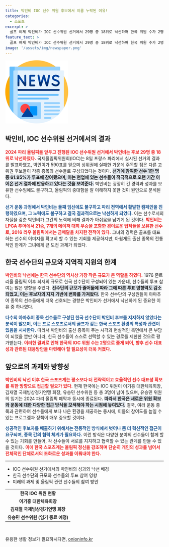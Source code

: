 ```yaml
---
title: 박인비 IOC 선수 위원 후보에서 이름 누락된 이유!
categories:
  - 스포츠
excerpt: >
  골프 여제 박인비가 IOC 선수위원 선거에서 29명 중 18위로 낙선하며 한국 위원 수가 2명으로 줄어들었다. 출신 종목의 벽과 적은 한국 선수단 규모가 변수로 작용했다. 클릭하고 더 많은 소식을 확인해 보세요!
feature_text: >
  골프 여제 박인비가 IOC 선수위원 선거에서 29명 중 18위로 낙선하며 한국 위원 수가 2명으로 줄어들었다. 출신 종목의 벽과 적은 한국 선수단 규모가 변수로 작용했다. 클릭하고 더 많은 소식을 확인해 보세요!
image: '/assets/img/newspaper.png'
---
```


<p><img src="/assets/img/newspaper.png" alt="kimp 속보" /></p>

<h2 data-ke-size="size26">박인비, IOC 선수위원 선거에서의 결과</h2>

<p data-ke-size="size16"><b><span style="color: #ee2323;">2024 파리 올림픽을 앞두고 진행된 IOC 선수위원 선거에서 박인비는 후보 29명 중 18위로 낙선하였다.</span></b> 국제올림픽위원회(IOC)는 8일 프랑스 파리에서 실시된 선거의 결과를 발표하였고, 박인이가 590표를 얻으며 상위권에 실패한 가운데 주목할 점은 다른 고위권 후보들이 각종 종목의 선수들로 구성되었다는 것이다. <b><span style="background-color: #21538527;">선거에 참여한 선수 1만 명 중 61.95%가 투표에 참여했으며, 이는 현업에 있는 선수들이 적극적으로 오랜 기간 이어온 선거 절차에 반응하고 있다는 것을 보여준다.</span></b> 박인비는 굉장히 긴 경력과 성과를 보유한 선수임에도 불구하고, 올림픽의 중대함을 잘 이해하지 못한 것이 원인으로 분석된다.</p>

<p data-ke-size="size16"><b><span style="color: #1a5490;">선거 운동 과정에서 박인비는 둘째 임신에도 불구하고 파리 전역에서 활발한 캠페인을 진행하였으며, 그 노력에도 불구하고 결국 결과적으로는 낙선하게 되었다.</span></b> 이는 선수로서의 자질을 갖춘 박인비가 그간의 노력에 비해 결과가 아쉬움을 남기게 된 것이다. <b><span style="color: #ee2323;">박인비는 LPGA 투어에서 21승, 7개의 메이저 대회 우승을 포함한 경이로운 업적들을 보유한 선수로, 2016 리우 올림픽에서는 금메달을 차지한 전적이 있다.</span></b> 그녀의 경력은 골프를 대표하는 선수의 이미지를 확고히 할 수 있는 기회를 제공하지만, 아쉽게도 출신 종목의 전통적인 한계가 그녀에게 큰 도전 과제가 되었다.</p>

<h2 data-ke-size="size26">한국 선수단의 규모와 지역적 지원의 한계</h2>

<p data-ke-size="size16"><b><span style="color: #ee2323;">박인비의 낙선에는 한국 선수단의 역사상 가장 작은 규모가 큰 역할을 하였다.</span></b> 1976 몬트리올 올림픽 이후 최저의 규모로 한국 선수단이 구성되어 있는 가운데, 선수들의 투표 참여는 많은 영향을 주었다. <b><span style="background-color: #21538527;">선수단의 규모가 줄어듦에 따라 그에 따른 투표 영향력도 감소되었고, 이는 후보자의 지지 기반에 변화를 가져왔다.</span></b> 한국 선수단의 구성원들이 아마추어 종목의 선수들에게 더욱 선호되는 경향은 박인비가 선거에서 낙선하게 된 중요한 이유 중 하나였다.</p>

<p data-ke-size="size16"><b><span style="color: #1a5490;">다수의 아마추어 종목 선수들로 구성된 한국 선수단이 박인비 후보를 지지하지 않았다는 분석이 많으며, 이는 프로 스포츠로서의 골프가 갖는 한국 스포츠 환경의 특성과 관련이 있음을 시사한다.</span></b> 따라서 박인비의 출신 종목이 주는 시각과 현실적인 측면에서 큰 부담이 되었을 뿐만 아니라, 한국 선수들이 스스로 선택할 수 있는 경로를 제한한 것으로 평가받는다. <b><span style="color: #ee2323;">이러한 결과로 인해 한국의 IOC 위원 수는 2명으로 줄게 되어, 향후 선수 대표성과 관련된 대응방안을 마련해야 할 필요성이 더욱 커졌다.</span></b></p>

<h2 data-ke-size="size26">앞으로의 과제와 방향성</h2>

<p data-ke-size="size16"><b><span style="color: #ee2323;">박인비의 낙선 이후 한국 스포츠계는 평소보다 더 전략적이고 효율적인 선수 대표성 확보를 위한 방향으로 접근할 필요가 있다.</span></b> 현재 한국에는 IOC 위원이 이기흥 대한체육회장, 김재열 국제빙상경기연맹 회장, 유승민 선수위원 등 총 3명이 남아 있으며, 유승민 위원의 임기는 2024 파리 올림픽 폐막과 동시에 종료된다. <b><span style="background-color: #21538527;">따라서 한국은 새로운 위원 확보와 운동에 대한 다양한 접근 방식을 모색해야 하는 시점에 놓여있다.</span></b> 결국, 여러 운동 종목과 관련하여 선수들에게 보다 나은 환경을 제공하는 동시에, 이들의 참여도를 높일 수 있는 프로그램과 정책이 매우 중요할 것이다.</p>

<p data-ke-size="size16"><b><span style="color: #1a5490;">성공적인 후보자를 배출하기 위해서는 전통적인 방식에서 벗어나 좀 더 혁신적인 접근이 요구되며, 종목 간의 협력 체계가 필요하다.</span></b> 이런 방식은 다양한 분야의 선수들이 함께 할 수 있는 기회를 만들어, 각 선수들이 서로를 지지하고 협력할 수 있는 관계를 만들 수 있을 것이다. <b><span style="color: #ee2323;">이에 한국 스포츠계는 올림픽 정신을 강조하며 단순히 개인의 성과를 넘어서 전체적인 단체로서의 조화로운 성과를 이뤄내야 한다.</span></b></p>

<hr>

<ul>
  <li>IOC 선수위원 선거에서의 박인비의 성과와 낙선 배경</li>
  <li>한국 선수단의 규모와 선수들의 투표 참여 영향</li>
  <li>미래의 과제 및 올림픽 관련 선수들의 참여 방안</li>
</ul>

<table>
  <tr>
    <td style="text-align: center; height: 17px;"><b>한국 IOC 위원 현황</b></td>
  </tr>
  <tr>
    <td style="text-align: center; height: 17px;"><b>이기흥 대한체육회장</b></td>
  </tr>
  <tr>
    <td style="text-align: center; height: 17px;"><b>김재열 국제빙상경기연맹 회장</b></td>
  </tr>
  <tr>
    <td style="text-align: center; height: 17px;"><b>유승민 선수위원 (임기 종료 예정)</b></td>
  </tr>
</table>

<p data-ke-size="size16">&nbsp;</p>
유용한 생활 정보가 필요하시다면, <a href="https://onioninfo.kr" rel="dofollow">onioninfo.kr</a>


